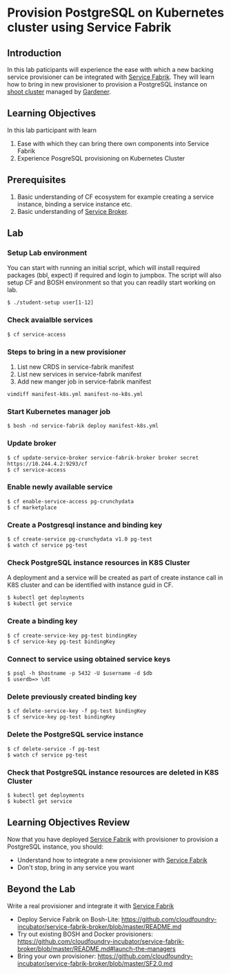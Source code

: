 # Provision PostgreSQL on Kubernetes cluster using Service Fabrik

## Introduction
In this lab paticipants will experience the ease with which a new backing service provisioner can be integrated with [Service Fabrik](https://github.com/cloudfoundry-incubator/service-fabrik-broker). They will learn how to bring in new provisioner to provision a PostgreSQL instance on [shoot cluster](https://kubernetes.io/blog/2018/05/17/gardener/) managed by [Gardener](https://gardener.cloud/).

## Learning Objectives
In this lab participant with learn
1. Ease with which they can bring there own components into Service Fabrik
2. Experience PosgreSQL provisioning on Kubernetes Cluster

## Prerequisites
1. Basic understanding of CF ecosystem for example creating a service instance, binding a service instance etc.
2. Basic understanding of [Service Broker](https://github.com/openservicebrokerapi/servicebroker).

## Lab
### Setup Lab environment
You can start with running an initial script, which will install required packages (bbl, expect) if required and login to jumpbox. The script will also setup CF and BOSH environment so that you can readily start working on lab. 
```
$ ./student-setup user[1-12]
```

### Check avaialble services
```
$ cf service-access
```

### Steps to bring in a new provisioner

1. List new CRDS in service-fabrik manifest
2. List new services  in service-fabrik manifest
3. Add new manger job in service-fabrik manifest
```
vimdiff manifest-k8s.yml manifest-no-k8s.yml
```

### Start Kubernetes manager job
```
$ bosh -nd service-fabrik deploy manifest-k8s.yml
```

### Update broker
```
$ cf update-service-broker service-fabrik-broker broker secret https://10.244.4.2:9293/cf
$ cf service-access
```

### Enable newly available service
```
$ cf enable-service-access pg-crunchydata
$ cf marketplace
```

### Create a Postgresql instance and binding key
```
$ cf create-service pg-crunchydata v1.0 pg-test
$ watch cf service pg-test
```

### Check PostgreSQL instance resources in K8S Cluster
A deployment and a service will be created as part of create instance call in K8S cluster and can be identified with instance guid in CF.
```
$ kubectl get deployments
$ kubectl get service
```

### Create a binding key
```
$ cf create-service-key pg-test bindingKey
$ cf service-key pg-test bindingKey
```

### Connect to service using obtained service keys
```
$ psql -h $hostname -p 5432 -U $username -d $db
$ userdb=> \dt
```

### Delete previously created binding key
```
$ cf delete-service-key -f pg-test bindingKey
$ cf service-key pg-test bindingKey
```

### Delete the PostgreSQL service instance
```
$ cf delete-service -f pg-test
$ watch cf service pg-test
```

### Check that PostgreSQL instance resources are deleted in K8S Cluster
```
$ kubectl get deployments
$ kubectl get service
```

## Learning Objectives Review
Now that you have deployed [Service Fabrik](https://github.com/cloudfoundry-incubator/service-fabrik-broker) with provisioner to provision a PostgreSQL instance, you should:
* Understand how to integrate a new provisioner with [Service Fabrik](https://github.com/cloudfoundry-incubator/service-fabrik-broker)
* Don't stop, bring in any service you want

## Beyond the Lab
Write a real provisioner and integrate it with [Service Fabrik](https://github.com/cloudfoundry-incubator/service-fabrik-broker)
* Deploy Service Fabrik on Bosh-Lite: https://github.com/cloudfoundry-incubator/service-fabrik-broker/blob/master/README.md
* Try out existing BOSH and Docker provisioners: https://github.com/cloudfoundry-incubator/service-fabrik-broker/blob/master/README.md#launch-the-managers
* Bring your own provisioner: https://github.com/cloudfoundry-incubator/service-fabrik-broker/blob/master/SF2.0.md 
